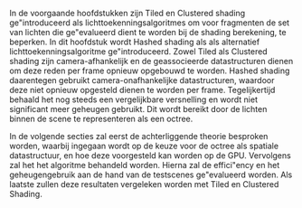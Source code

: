 In de voorgaande hoofdstukken zijn Tiled en Clustered shading ge\"introduceerd
als lichttoekenningsalgoritmes om voor fragmenten de set van lichten die 
ge\"evalueerd dient te worden bij de shading berekening, te beperken.
In dit hoofdstuk wordt Hashed shading als als alternatief lichttoekenningsalgoritme
ge\"introduceerd. Zowel Tiled als Clustered shading zijn camera-afhankelijk en 
de geassocieerde datastructuren dienen om deze reden per frame opnieuw opgebouwd
te worden. Hashed shading daarentegen gebruikt camera-onafhankelijke datastructuren,
waardoor deze niet opnieuw opgesteld dienen te worden per frame. Tegelijkertijd 
behaald het nog steeds een vergelijkbare versnelling en wordt niet significant 
meer geheugen gebruikt. Dit wordt bereikt door de lichten binnen de scene te 
representeren als een octree. 

In de volgende secties zal eerst de achterliggende theorie besproken worden, 
waarbij ingegaan wordt op de keuze voor de octree als spatiale datastructuur, en
hoe deze voorgesteld kan worden op de GPU. Vervolgens zal het het algoritme 
behandeld worden. Hierna zal de effici\"ency en het geheugengebruik aan de hand
van de testscenes ge\"evalueerd worden. Als laatste zullen deze resultaten
vergeleken worden met Tiled en Clustered Shading.

